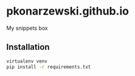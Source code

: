 # pkonarzewski.github.io

My snippets box

## Installation

```bash
virtualenv venv
pip install -r requirements.txt
```
